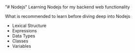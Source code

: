 "# Nodejs" 
Learning Nodejs for my backend web functionality

What is recommended to learn before diving deep into Nodejs
- Lexical Structure
- Expressions
- Data Types
- Classes
- Variables
